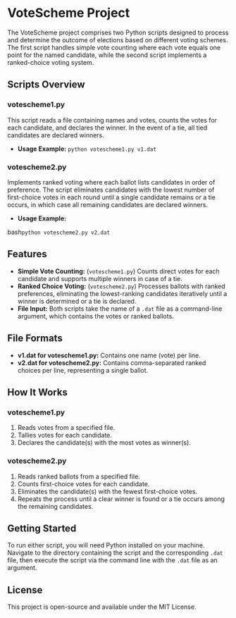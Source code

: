 # VoteScheme Project

The VoteScheme project comprises two Python scripts designed to process and determine the outcome of elections based on different voting schemes. The first script handles simple vote counting where each vote equals one point for the named candidate, while the second script implements a ranked-choice voting system.

## Scripts Overview

### votescheme1.py

This script reads a file containing names and votes, counts the votes for each candidate, and declares the winner. In the event of a tie, all tied candidates are declared winners.

- **Usage Example:** `python votescheme1.py v1.dat`

### votescheme2.py

Implements ranked voting where each ballot lists candidates in order of preference. The script eliminates candidates with the lowest number of first-choice votes in each round until a single candidate remains or a tie occurs, in which case all remaining candidates are declared winners.

- **Usage Example:**

bash```python votescheme2.py v2.dat```

## Features

- **Simple Vote Counting:** (`votescheme1.py`) Counts direct votes for each candidate and supports multiple winners in case of a tie.
- **Ranked Choice Voting:** (`votescheme2.py`) Processes ballots with ranked preferences, eliminating the lowest-ranking candidates iteratively until a winner is determined or a tie is declared.
- **File Input:** Both scripts take the name of a `.dat` file as a command-line argument, which contains the votes or ranked ballots.

## File Formats

- **v1.dat for votescheme1.py:** Contains one name (vote) per line.
- **v2.dat for votescheme2.py:** Contains comma-separated ranked choices per line, representing a single ballot.

## How It Works

### votescheme1.py

1. Reads votes from a specified file.
2. Tallies votes for each candidate.
3. Declares the candidate(s) with the most votes as winner(s).

### votescheme2.py

1. Reads ranked ballots from a specified file.
2. Counts first-choice votes for each candidate.
3. Eliminates the candidate(s) with the fewest first-choice votes.
4. Repeats the process until a clear winner is found or a tie occurs among the remaining candidates.

## Getting Started

To run either script, you will need Python installed on your machine. Navigate to the directory containing the script and the corresponding `.dat` file, then execute the script via the command line with the `.dat` file as an argument.

## License

This project is open-source and available under the MIT License.
